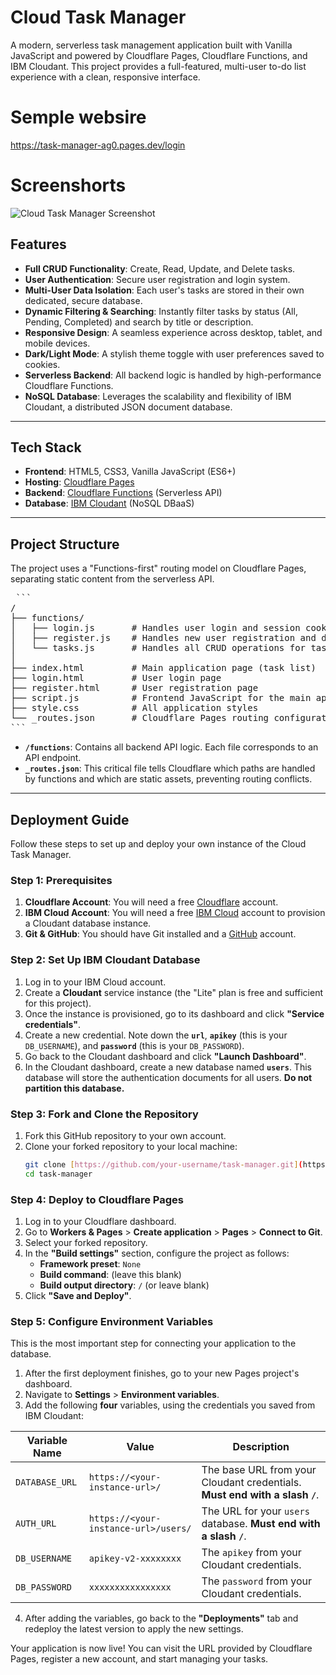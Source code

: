 # Cloud Task Manager

A modern, serverless task management application built with Vanilla JavaScript and powered by Cloudflare Pages, Cloudflare Functions, and IBM Cloudant. This project provides a full-featured, multi-user to-do list experience with a clean, responsive interface.

# Semple websire 
https://task-manager-ag0.pages.dev/login
# Screenshorts
![Cloud Task Manager Screenshot](https://i.imgur.com/your-screenshot-url.png) <!-- Replace with an actual screenshot URL -->

## Features

- **Full CRUD Functionality**: Create, Read, Update, and Delete tasks.
- **User Authentication**: Secure user registration and login system.
- **Multi-User Data Isolation**: Each user's tasks are stored in their own dedicated, secure database.
- **Dynamic Filtering & Searching**: Instantly filter tasks by status (All, Pending, Completed) and search by title or description.
- **Responsive Design**: A seamless experience across desktop, tablet, and mobile devices.
- **Dark/Light Mode**: A stylish theme toggle with user preferences saved to cookies.
- **Serverless Backend**: All backend logic is handled by high-performance Cloudflare Functions.
- **NoSQL Database**: Leverages the scalability and flexibility of IBM Cloudant, a distributed JSON document database.

---

## Tech Stack

- **Frontend**: HTML5, CSS3, Vanilla JavaScript (ES6+)
- **Hosting**: [Cloudflare Pages](https://pages.cloudflare.com/)
- **Backend**: [Cloudflare Functions](https://developers.cloudflare.com/pages/functions/) (Serverless API)
- **Database**: [IBM Cloudant](https://www.ibm.com/cloud/cloudant) (NoSQL DBaaS)

---

## Project Structure

The project uses a "Functions-first" routing model on Cloudflare Pages, separating static content from the serverless API.

<pre> ```
/
├── functions/
│   ├── login.js       # Handles user login and session cookie creation
│   ├── register.js    # Handles new user registration and database creation
│   └── tasks.js       # Handles all CRUD operations for tasks
│
├── index.html         # Main application page (task list)
├── login.html         # User login page
├── register.html      # User registration page
├── script.js          # Frontend JavaScript for the main application
├── style.css          # All application styles
└── _routes.json       # Cloudflare Pages routing configuration
``` </pre>

- **`/functions`**: Contains all backend API logic. Each file corresponds to an API endpoint.
- **`_routes.json`**: This critical file tells Cloudflare which paths are handled by functions and which are static assets, preventing routing conflicts.

---

## Deployment Guide

Follow these steps to set up and deploy your own instance of the Cloud Task Manager.

### Step 1: Prerequisites

1.  **Cloudflare Account**: You will need a free [Cloudflare](https://dash.cloudflare.com/sign-up) account.
2.  **IBM Cloud Account**: You will need a free [IBM Cloud](https://cloud.ibm.com/registration) account to provision a Cloudant database instance.
3.  **Git & GitHub**: You should have Git installed and a [GitHub](https://github.com/) account.

### Step 2: Set Up IBM Cloudant Database

1.  Log in to your IBM Cloud account.
2.  Create a **Cloudant** service instance (the "Lite" plan is free and sufficient for this project).
3.  Once the instance is provisioned, go to its dashboard and click **"Service credentials"**.
4.  Create a new credential. Note down the **`url`**, **`apikey`** (this is your `DB_USERNAME`), and **`password`** (this is your `DB_PASSWORD`).
5.  Go back to the Cloudant dashboard and click **"Launch Dashboard"**.
6.  In the Cloudant dashboard, create a new database named **`users`**. This database will store the authentication documents for all users. **Do not partition this database.**

### Step 3: Fork and Clone the Repository

1.  Fork this GitHub repository to your own account.
2.  Clone your forked repository to your local machine:
    ```bash
    git clone [https://github.com/your-username/task-manager.git](https://github.com/your-username/task-manager.git)
    cd task-manager
    ```

### Step 4: Deploy to Cloudflare Pages

1.  Log in to your Cloudflare dashboard.
2.  Go to **Workers & Pages** > **Create application** > **Pages** > **Connect to Git**.
3.  Select your forked repository.
4.  In the **"Build settings"** section, configure the project as follows:
    - **Framework preset**: `None`
    - **Build command**: (leave this blank)
    - **Build output directory**: `/` (or leave blank)
5.  Click **"Save and Deploy"**.

### Step 5: Configure Environment Variables

This is the most important step for connecting your application to the database.

1.  After the first deployment finishes, go to your new Pages project's dashboard.
2.  Navigate to **Settings** > **Environment variables**.
3.  Add the following **four** variables, using the credentials you saved from IBM Cloudant:

| Variable Name   | Value                                                              | Description                                                                 |
| --------------- | ------------------------------------------------------------------ | --------------------------------------------------------------------------- |
| `DATABASE_URL`  | `https://<your-instance-url>/`                                     | The base URL from your Cloudant credentials. **Must end with a slash `/`**. |
| `AUTH_URL`      | `https://<your-instance-url>/users/`                               | The URL for your `users` database. **Must end with a slash `/`**.           |
| `DB_USERNAME`   | `apikey-v2-xxxxxxxx`                                               | The `apikey` from your Cloudant credentials.                                |
| `DB_PASSWORD`   | `xxxxxxxxxxxxxxxx`                                                 | The `password` from your Cloudant credentials.                              |

4.  After adding the variables, go back to the **"Deployments"** tab and redeploy the latest version to apply the new settings.

Your application is now live! You can visit the URL provided by Cloudflare Pages, register a new account, and start managing your tasks.
